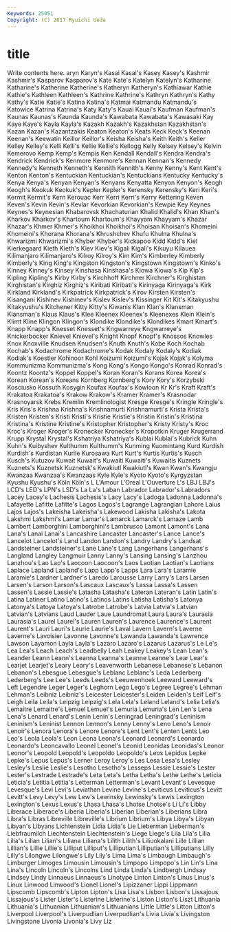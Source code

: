 ```yaml
---
Keywords: 25051 
Copyright: (C) 2017 Ryuichi Ueda
---
```


# title

Write contents here.
aryn Karyn's
Kasai Kasai's Kasey Kasey's Kashmir Kashmir's Kasparov Kasparov's Kate Kate's
Katelyn Katelyn's Katharine Katharine's Katherine Katherine's Katheryn Katheryn's Kathiawar Kathie
Kathie's Kathleen Kathleen's Kathrine Kathrine's Kathryn Kathryn's Kathy Kathy's Katie
Katie's Katina Katina's Katmai Katmandu Katmandu's Katowice Katrina Katrina's Katy
Katy's Kauai Kauai's Kaufman Kaufman's Kaunas Kaunas's Kaunda Kaunda's Kawabata
Kawabata's Kawasaki Kay Kaye Kaye's Kayla Kayla's Kazakh Kazakh's Kazakhstan
Kazakhstan's Kazan Kazan's Kazantzakis Keaton Keaton's Keats Keck Keck's Keenan
Keenan's Keewatin Keillor Keillor's Keisha Keisha's Keith Keith's Keller Kelley
Kelley's Kelli Kelli's Kellie Kellie's Kellogg Kelly Kelsey Kelsey's Kelvin
Kemerovo Kemp Kemp's Kempis Ken Kendall Kendall's Kendra Kendra's Kendrick
Kendrick's Kenmore Kenmore's Kennan Kennan's Kennedy Kennedy's Kenneth Kenneth's Kennith
Kennith's Kenny Kenny's Kent Kent's Kenton Kenton's Kentuckian Kentuckian's Kentuckians
Kentucky Kentucky's Kenya Kenya's Kenyan Kenyan's Kenyans Kenyatta Kenyon Kenyon's
Keogh Keogh's Keokuk Keokuk's Kepler Kepler's Kerensky Kerensky's Keri Keri's
Kermit Kermit's Kern Kerouac Kerr Kerri Kerri's Kerry Kettering Keven
Keven's Kevin Kevin's Kevlar Kevorkian Kevorkian's Kewpie Key Keynes Keynes's
Keynesian Khabarovsk Khachaturian Khalid Khalid's Khan Khan's Kharkov Kharkov's Khartoum
Khartoum's Khayyam Khayyam's Khazar Khazar's Khmer Khmer's Khoikhoi Khoikhoi's Khoisan
Khoisan's Khomeini Khomeini's Khorana Khorana's Khrushchev Khufu Khulna Khulna's Khwarizmi
Khwarizmi's Khyber Khyber's Kickapoo Kidd Kidd's Kiel Kierkegaard Kieth Kieth's
Kiev Kiev's Kigali Kigali's Kikuyu Kilauea Kilimanjaro Kilimanjaro's Kilroy Kilroy's
Kim Kim's Kimberley Kimberly Kimberly's King King's Kingston Kingston's Kingstown
Kingstown's Kinko's Kinney Kinney's Kinsey Kinshasa Kinshasa's Kiowa Kiowa's Kip
Kip's Kipling Kipling's Kirby Kirby's Kirchhoff Kirchner Kirchner's Kirghistan Kirghistan's
Kirghiz Kirghiz's Kiribati Kiribati's Kirinyaga Kirinyaga's Kirk Kirkland Kirkland's Kirkpatrick
Kirkpatrick's Kirov Kirsten Kirsten's Kisangani Kishinev Kishinev's Kislev Kislev's Kissinger
Kit Kit's Kitakyushu Kitakyushu's Kitchener Kitty Kitty's Kiwanis Klan Klan's
Klansman Klansman's Klaus Klaus's Klee Kleenex Kleenex's Kleenexes Klein Klein's
Klimt Kline Klingon Klingon's Klondike Klondike's Klondikes Kmart Kmart's Knapp
Knapp's Knesset Knesset's Kngwarreye Kngwarreye's Knickerbocker Knievel Knievel's Knight Knopf
Knopf's Knossos Knowles Knox Knoxville Knudsen Knudsen's Knuth Knuth's Kobe
Koch Kochab Kochab's Kodachrome Kodachrome's Kodak Kodaly Kodaly's Kodiak Kodiak's
Koestler Kohinoor Kohl Koizumi Koizumi's Kojak Kojak's Kolyma Kommunizma Kommunizma's
Kong Kong's Kongo Kongo's Konrad Konrad's Koontz Koontz's Koppel Koppel's
Koran Koran's Korans Korea Korea's Korean Korean's Koreans Kornberg Kornberg's
Kory Kory's Korzybski Kosciusko Kossuth Kosygin Koufax Koufax's Kowloon Kr
Kr's Kraft Kraft's Krakatoa Krakatoa's Krakow Krakow's Kramer Kramer's Krasnodar
Krasnoyarsk Krebs Kremlin Kremlinologist Kresge Kresge's Kringle Kringle's Kris Kris's
Krishna Krishna's Krishnamurti Krishnamurti's Krista Krista's Kristen Kristen's Kristi Kristi's
Kristie Kristie's Kristin Kristin's Kristina Kristina's Kristine Kristine's Kristopher Kristopher's
Kristy Kristy's Kroc Kroc's Kroger Kroger's Kronecker Kronecker's Kropotkin Kruger
Krugerrand Krupp Krystal Krystal's Kshatriya Kshatriya's Kublai Kublai's Kubrick Kuhn
Kuhn's Kuibyshev Kulthumm Kulthumm's Kunming Kuomintang Kurd Kurdish Kurdish's Kurdistan
Kurile Kurosawa Kurt Kurt's Kurtis Kurtis's Kusch Kusch's Kutuzov Kuwait
Kuwait's Kuwaiti Kuwaiti's Kuwaitis Kuznets Kuznets's Kuznetsk Kuznetsk's Kwakiutl Kwakiutl's
Kwan Kwan's Kwangju Kwanzaa Kwanzaa's Kwanzaas Kyle Kyle's Kyoto Kyoto's
Kyrgyzstan Kyushu Kyushu's Köln Köln's L L'Amour L'Oreal L'Ouverture L's
LBJ LBJ's LCD's LED's LPN's LSD's La La's Laban Labrador
Labrador's Labradors Lacey Lacey's Lachesis Lachesis's Lacy Lacy's Ladoga Ladonna
Ladonna's Lafayette Lafitte Lafitte's Lagos Lagos's Lagrange Lagrangian Lahore Laius
Lajos Lajos's Lakeisha Lakeisha's Lakewood Lakisha Lakisha's Lakota Lakshmi Lakshmi's
Lamar Lamar's Lamarck Lamarck's Lamaze Lamb Lambert Lamborghini Lamborghini's Lambrusco
Lamont Lamont's Lana Lana's Lanai Lanai's Lancashire Lancaster Lancaster's Lance
Lance's Lancelot Lancelot's Land Landon Landon's Landry Landry's Landsat Landsteiner
Landsteiner's Lane Lane's Lang Langerhans Langerhans's Langland Langley Langmuir Lanny
Lanny's Lansing Lansing's Lanzhou Lanzhou's Lao Lao's Laocoon Laocoon's Laos
Laotian Laotian's Laotians Laplace Lapland Lapland's Lapp Lapp's Lapps Lara
Lara's Laramie Laramie's Lardner Lardner's Laredo Larousse Larry Larry's Lars
Larsen Larsen's Larson Larson's Lascaux Lascaux's Lassa Lassa's Lassen Lassen's
Lassie Lassie's Latasha Latasha's Lateran Lateran's Latin Latin's Latina Latiner
Latino Latino's Latinos Latins Latisha Latisha's Latonya Latonya's Latoya Latoya's
Latrobe Latrobe's Latvia Latvia's Latvian Latvian's Latvians Laud Lauder Laue
Laundromat Laura Laura's Laurasia Laurasia's Laurel Laurel's Lauren Lauren's Laurence
Laurence's Laurent Laurent's Lauri Lauri's Laurie Laurie's Laval Lavern Lavern's
Laverne Laverne's Lavoisier Lavonne Lavonne's Lawanda Lawanda's Lawrence Lawson Layamon
Layla Layla's Lazaro Lazaro's Lazarus Lazarus's Le Le's Lea Lea's
Leach Leach's Leadbelly Leah Leakey Leakey's Lean Lean's Leander Leann
Leann's Leanna Leanna's Leanne Leanne's Lear Lear's Learjet Learjet's Leary
Leary's Leavenworth Lebanese Lebanese's Lebanon Lebanon's Lebesgue Lebesgue's Leblanc Leblanc's
Leda Lederberg Lederberg's Lee Lee's Leeds Leeds's Leeuwenhoek Leeward Leeward's
Left Legendre Leger Leger's Leghorn Lego Lego's Legree Legree's Lehman
Lehman's Leibniz Leibniz's Leicester Leicester's Leiden Leiden's Leif Leif's Leigh
Leila Leila's Leipzig Leipzig's Lela Lela's Leland Leland's Lelia Lelia's
Lemaitre Lemaitre's Lemuel Lemuel's Lemuria Lemuria's Len Len's Lena Lena's
Lenard Lenard's Lenin Lenin's Leningrad Leningrad's Leninism Leninism's Leninist Lennon
Lennon's Lenny Lenny's Leno Leno's Lenoir Lenoir's Lenora Lenora's Lenore
Lenore's Lent Lent's Lenten Lents Leo Leo's Leola Leola's Leon
Leona Leona's Leonard Leonard's Leonardo Leonardo's Leoncavallo Leonel Leonel's Leonid
Leonidas Leonidas's Leonor Leonor's Leopold Leopold's Leopoldo Leopoldo's Leos Lepidus
Lepke Lepke's Lepus Lepus's Lerner Leroy Leroy's Les Lesa Lesa's
Lesley Lesley's Leslie Leslie's Lesotho Lesotho's Lesseps Lessie Lessie's Lester
Lester's Lestrade Lestrade's Leta Leta's Letha Letha's Lethe Lethe's Leticia
Leticia's Letitia Letitia's Letterman Letterman's Levant Levant's Levesque Levesque's Levi
Levi's Leviathan Levine Levine's Leviticus Leviticus's Levitt Levitt's Levy Levy's
Lew Lew's Lewinsky Lewinsky's Lewis Lexington Lexington's Lexus Lexus's Lhasa
Lhasa's Lhotse Lhotse's Li Li's Libby Liberace Liberace's Liberia Liberia's
Liberian Liberian's Liberians Libra Libra's Libras Libreville Libreville's Librium Librium's
Libya Libya's Libyan Libyan's Libyans Lichtenstein Lidia Lidia's Lie Lieberman
Lieberman's Liebfraumilch Liechtenstein Liechtenstein's Liege Liege's Lila Lila's Lilia Lilia's
Lilian Lilian's Liliana Liliana's Lilith Lilith's Liliuokalani Lille Lillian Lillian's
Lillie Lillie's Lilliput Lilliput's Lilliputian Lilliputian's Lilliputians Lilly Lilly's Lilongwe
Lilongwe's Lily Lily's Lima Lima's Limbaugh Limbaugh's Limburger Limoges Limousin
Limousin's Limpopo Limpopo's Lin Lin's Lina Lina's Lincoln Lincoln's Lincolns
Lind Linda Linda's Lindbergh Lindsay Lindsey Lindy Linnaeus Linnaeus's Linotype
Linton Linton's Linus Linus's Linux Linwood Linwood's Lionel Lionel's Lipizzaner
Lippi Lippmann Lipscomb Lipscomb's Lipton Lipton's Lisa Lisa's Lisbon Lisbon's
Lissajous Lissajous's Lister Lister's Listerine Listerine's Liston Liston's Liszt Lithuania
Lithuania's Lithuanian Lithuanian's Lithuanians Little Little's Litton Litton's Liverpool Liverpool's
Liverpudlian Liverpudlian's Livia Livia's Livingston Livingstone Livonia Livonia's Livy Liz
